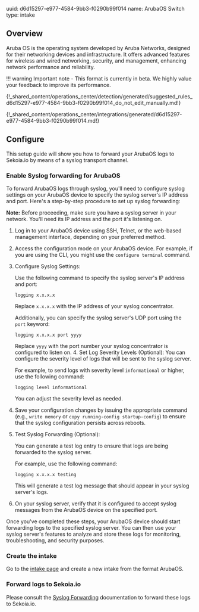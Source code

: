uuid: d6d15297-e977-4584-9bb3-f0290b99f014
name: ArubaOS Switch
type: intake

## Overview

Aruba OS is the operating system developed by Aruba Networks, designed for their networking devices and infrastructure. It offers advanced features for wireless and wired networking, security, and management, enhancing network performance and reliability.

!!! warning
    Important note - This format is currently in beta. We highly value your feedback to improve its performance.

{!_shared_content/operations_center/detection/generated/suggested_rules_d6d15297-e977-4584-9bb3-f0290b99f014_do_not_edit_manually.md!}

{!_shared_content/operations_center/integrations/generated/d6d15297-e977-4584-9bb3-f0290b99f014.md!}

## Configure

This setup guide will show you how to forward your ArubaOS logs to Sekoia.io by means of a syslog transport channel.

### Enable Syslog forwarding for ArubaOS

To forward ArubaOS logs through syslog, you'll need to configure syslog settings on your ArubaOS device to specify the syslog server's IP address and port. Here's a step-by-step procedure to set up syslog forwarding:

**Note:** Before proceeding, make sure you have a syslog server in your network. You'll need its IP address and the port it's listening on.

1. Log in to your ArubaOS device using SSH, Telnet, or the web-based management interface, depending on your preferred method.
2. Access the configuration mode on your ArubaOS device. For example, if you are using the CLI, you might use the `configure terminal` command.
3. Configure Syslog Settings:

	Use the following command to specify the syslog server's IP address and port:
	```
	logging x.x.x.x
	```
	Replace `x.x.x.x` with the IP address of your syslog concentrator.

	Additionally, you can specify the syslog server's UDP port using the `port` keyword:
	```
	logging x.x.x.x port yyyy
	```
	Replace `yyyy` with the port number your syslog concentrator is configured to listen on.
	4. Set Log Severity Levels (Optional): You can configure the severity level of logs that will be sent to the syslog server.

	For example, to send logs with severity level `informational` or higher, use the following command:
	```
	logging level informational
	```

	You can adjust the severity level as needed.

4. Save your configuration changes by issuing the appropriate command (e.g., `write memory` or `copy running-config startup-config`) to ensure that the syslog configuration persists across reboots.
5. Test Syslog Forwarding (Optional):

	You can generate a test log entry to ensure that logs are being forwarded to the syslog server.

	For example, use the following command:
	```
	logging x.x.x.x testing
	```
	This will generate a test log message that should appear in your syslog server's logs.

6. On your syslog server, verify that it is configured to accept syslog messages from the ArubaOS device on the specified port.


Once you've completed these steps, your ArubaOS device should start forwarding logs to the specified syslog server. You can then use your syslog server's features to analyze and store these logs for monitoring, troubleshooting, and security purposes.


### Create the intake

Go to the [intake page](https://app.sekoia.io/operations/intakes) and create a new intake from the format ArubaOS.

### Forward logs to Sekoia.io

Please consult the [Syslog Forwarding](../../../ingestion_methods/sekoiaio_forwarder/) documentation to forward these logs to Sekoia.io.
